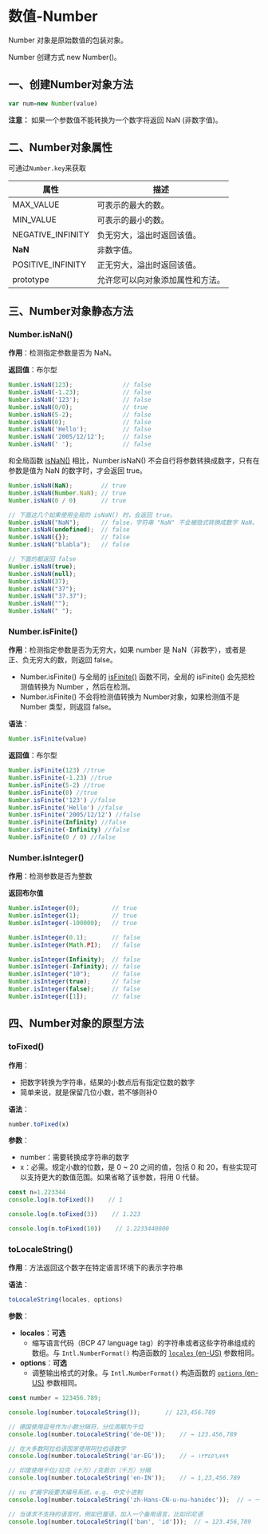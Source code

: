 # 数值-Number

Number 对象是原始数值的包装对象。

Number 创建方式 new Number()。

## 一、创建Number对象方法

```js
var num=new Number(value)
```

**注意：** 如果一个参数值不能转换为一个数字将返回 NaN (非数字值)。

## 二、Number对象属性

可通过`Number.key`来获取

| 属性              | 描述                             |
| ----------------- | -------------------------------- |
| MAX_VALUE         | 可表示的最大的数。               |
| MIN_VALUE         | 可表示的最小的数。               |
| NEGATIVE_INFINITY | 负无穷大，溢出时返回该值。       |
| **NaN**           | 非数字值。                       |
| POSITIVE_INFINITY | 正无穷大，溢出时返回该值。       |
| prototype         | 允许您可以向对象添加属性和方法。 |

## 三、Number对象静态方法

### Number.isNaN()

**作用**：检测指定参数是否为 NaN。

**返回值**：布尔型

```js
Number.isNaN(123);				// false
Number.isNaN(-1.23);			// false
Number.isNaN('123');			// false
Number.isNaN(0/0);				// true
Number.isNaN(5-2);				// false
Number.isNaN(0);				// false
Number.isNaN('Hello');			// false
Number.isNaN('2005/12/12');		// false
Number.isNaN(' ');				// false
```

和全局函数 [isNaN()](https://www.runoob.com/jsref/jsref-isnan.html) 相比，Number.isNaN() 不会自行将参数转换成数字，只有在参数是值为 NaN 的数字时，才会返回 true。

```js
Number.isNaN(NaN);        // true
Number.isNaN(Number.NaN); // true
Number.isNaN(0 / 0)       // true

// 下面这几个如果使用全局的 isNaN() 时，会返回 true。
Number.isNaN("NaN");      // false，字符串 "NaN" 不会被隐式转换成数字 NaN。
Number.isNaN(undefined);  // false
Number.isNaN({});         // false
Number.isNaN("blabla");   // false

// 下面的都返回 false
Number.isNaN(true);
Number.isNaN(null);
Number.isNaN(37);
Number.isNaN("37");
Number.isNaN("37.37");
Number.isNaN("");
Number.isNaN(" ");
```



### Number.isFinite()

**作用**：检测指定参数是否为无穷大，如果 number 是 NaN（非数字），或者是正、负无穷大的数，则返回 false。

- Number.isFinite() 与全局的 [isFinite()](https://www.runoob.com/jsref/jsref-isfinite.html) 函数不同，全局的 isFinite() 会先把检测值转换为 Number ，然后在检测。
- Number.isFinite() 不会将检测值转换为 Number对象，如果检测值不是 Number 类型，则返回 false。

**语法**：

```js
Number.isFinite(value)
```

**返回值**：布尔型

```js
Number.isFinite(123) //true
Number.isFinite(-1.23) //true
Number.isFinite(5-2) //true
Number.isFinite(0) //true
Number.isFinite('123') //false
Number.isFinite('Hello') //false
Number.isFinite('2005/12/12') //false
Number.isFinite(Infinity) //false
Number.isFinite(-Infinity) //false
Number.isFinite(0 / 0) //false
```



### Number.isInteger()

**作用**：检测参数是否为整数

**返回布尔值**

```js
Number.isInteger(0);         // true
Number.isInteger(1);         // true
Number.isInteger(-100000);   // true

Number.isInteger(0.1);       // false
Number.isInteger(Math.PI);   // false

Number.isInteger(Infinity);  // false
Number.isInteger(-Infinity); // false
Number.isInteger("10");      // false
Number.isInteger(true);      // false
Number.isInteger(false);     // false
Number.isInteger([1]);       // false
```





## 四、Number对象的原型方法

### toFixed()

**作用**：

- 把数字转换为字符串，结果的小数点后有指定位数的数字
- 简单来说，就是保留几位小数，若不够则补0

**语法**：

```js
number.toFixed(x)
```

**参数**：

- number：需要转换成字符串的数字
- x：必需。规定小数的位数，是 0 ~ 20 之间的值，包括 0 和 20，有些实现可以支持更大的数值范围。如果省略了该参数，将用 0 代替。

```js
const n=1.223344
console.log(n.toFixed())    // 1

console.log(n.toFixed(3))    // 1.223

console.log(n.toFixed(10))    // 1.2233440000
```



### toLocaleString()

**作用**：方法返回这个数字在特定语言环境下的表示字符串

**语法**：

```js
toLocaleString(locales, options)
```

**参数**：

- **locales**：**可选**
  - 缩写语言代码（BCP 47 language tag）的字符串或者这些字符串组成的数组。与 `Intl.NumberFormat()` 构造函数的 [`locales` (en-US)](https://developer.mozilla.org/en-US/docs/Web/JavaScript/Reference/Global_Objects/Intl/NumberFormat/NumberFormat) 参数相同。
- **options**：**可选**
  - 调整输出格式的对象。与 `Intl.NumberFormat()` 构造函数的 [`options` (en-US)](https://developer.mozilla.org/en-US/docs/Web/JavaScript/Reference/Global_Objects/Intl/NumberFormat/NumberFormat) 参数相同。

```js
const number = 123456.789;

console.log(number.toLocaleString());       // 123,456.789

// 德国使用逗号作为小数分隔符，分位周期为千位
console.log(number.toLocaleString('de-DE'));    // → 123.456,789

// 在大多数阿拉伯语国家使用阿拉伯语数字
console.log(number.toLocaleString('ar-EG'));    // → ١٢٣٤٥٦٫٧٨٩

// 印度使用千位/拉克（十万）/克若尔（千万）分隔
console.log(number.toLocaleString('en-IN'));    // → 1,23,456.789

// nu 扩展字段要求编号系统，e.g. 中文十进制
console.log(number.toLocaleString('zh-Hans-CN-u-nu-hanidec'));  // → 一二三,四五六.七八九

// 当请求不支持的语言时，例如巴厘语，加入一个备用语言，比如印尼语
console.log(number.toLocaleString(['ban', 'id']));  // → 123.456,789
```

